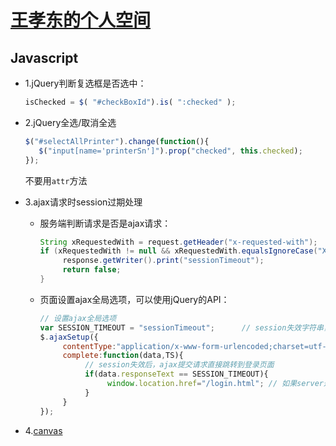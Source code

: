 # [王孝东的个人空间](https://scm-git.github.io/)
## Javascript
* 1.jQuery判断复选框是否选中：
  ```javascript
  isChecked = $( "#checkBoxId").is( ":checked" );
  ```

* 2.jQuery全选/取消全选
  ```javascript
  $("#selectAllPrinter").change(function(){
     $("input[name='printerSn']").prop("checked", this.checked);
  });
  ```
  不要用`attr`方法
  
* 3.ajax请求时session过期处理
  * 服务端判断请求是否是ajax请求：
    ```java
    String xRequestedWith = request.getHeader("x-requested-with");
    if (xRequestedWith != null && xRequestedWith.equalsIgnoreCase("XMLHttpRequest")) {
         response.getWriter().print("sessionTimeout");
         return false;
    }
    ```
    
  * 页面设置ajax全局选项，可以使用jQuery的API：
    ```javascript
    // 设置ajax全局选项
    var SESSION_TIMEOUT = "sessionTimeout";      // session失效字符串，后台判断session失效时设置得字符串值
    $.ajaxSetup({
         contentType:"application/x-www-form-urlencoded;charset=utf-8",
         complete:function(data,TS){
              // session失效后，ajax提交请求直接跳转到登录页面
              if(data.responseText == SESSION_TIMEOUT){
                   window.location.href="/login.html"; // 如果server返回SESSION_TIMEOUT字符串，跳转到登录页面
              }
         }
    });
    ```

* 4.[canvas](./canvas.htmls)